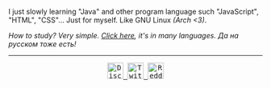 I just slowly learning "Java" and other program language such "JavaScript", "HTML", "CSS"... Just for myself. Like GNU Linux <i>(Arch <3)</i>.

<i>How to study? Very simple. <a href="https://github.com/EbookFoundation/free-programming-books">Click here</a>, it's in many languages. Да на русском тоже есть!</i>

---

<p align="center">
  <samp>
  <a href="https://discord.gg/RM2RBMK">
  <img alt="Discord server" width="32px" src="https://img.icons8.com/nolan/344/discord-logo.png" />
</a>
<a href="https://twitter.com/KronosKage">
  <img alt="Twitter" width="32px" src="https://img.icons8.com/nolan/344/twitter.png" />
</a>
<a href="https://www.reddit.com/user/KronosKage">
  <img alt="Reddit" width="32px" src="https://img.icons8.com/nolan/344/reddit.png" />
</a>
  </samp>
  
  <br>
 </p>

<!---
✨ special ✨
--->
